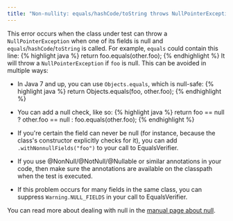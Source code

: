```yaml
---
title: "Non-nullity: equals/hashCode/toString throws NullPointerException"
---
```

This error occurs when the class under test can throw a `NullPointerException` when one of its fields is null and `equals`/`hashCode`/`toString` is called. For example, `equals` could contain this line:
{% highlight java %}
return foo.equals(other.foo);
{% endhighlight %}
It will throw a `NullPointerException` if `foo` is null. This can be avoided in multiple ways:

* In Java 7 and up, you can use `Objects.equals`, which is null-safe:
{% highlight java %}
return Objects.equals(foo, other.foo);
{% endhighlight %}

* You can add a null check, like so:
{% highlight java %}
return foo == null ? other.foo == null : foo.equals(other.foo);
{% endhighlight %}

* If you're certain the field can never be null (for instance, because the class's constructor explicitly checks for it), you can add `.withNonnullFields("foo")` to your call to EqualsVerifier.

* If you use @NonNull/@NotNull/@Nullable or similar annotations in your code, then make sure the annotations are available on the classpath when the test is executed.

* If this problem occurs for many fields in the same class, you can suppress `Warning.NULL_FIELDS` in your call to EqualsVerifier.

You can read more about dealing with null in the [manual page about null](/equalsverifier/manual/null).

